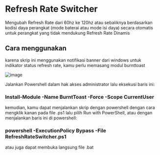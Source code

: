 # Refresh Rate Switcher

Mengubah Refresh Rate dari 60hz ke 120hz atau sebaliknya berdasarkan kodisi daya perangkat (mode baterai atau mode isi daya) secara otomatis untuk perangkat yang tidak mendukung Refresh Rate Dinamis

## Cara menggunakan
karena skrip ini menggunakan notifikasi banner dari windows untuk indikator status refresh rate, kamu perlu memasang modul burnttoast

![image](https://github.com/user-attachments/assets/957ec95d-1862-488e-a994-4d69c8eec1ce)

Jalankan Powershell dalam hak akses administrator lalu eksekusi baris ini:
### Install-Module -Name BurntToast -Force -Scope CurrentUser

kemudian, kamu dapat menjalankan skrip dengan powershell dengan cara mengklik kanan pada file .ps1 lalu pilih Run with PowerShell, atau dengan menjalankan baris ini di powershell:
### powershell -ExecutionPolicy Bypass -File RefreshRateSwitcher.ps1

atau juga dapat membuka langsung file .bat
